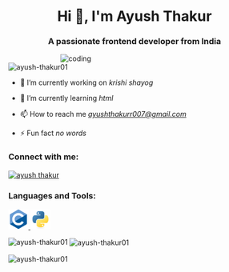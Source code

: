 <h1 align="center">Hi 👋, I'm Ayush Thakur</h1>
<h3 align="center">A passionate frontend developer from India</h3>
<img align="right" alt="coding "width="400' src="https://user-images.githubusercontent.com/55389276/140866485-8fb1c876-9a8f-4d6a-98dc-08c4981eaf70.gif">


<p align="left"> <img src="https://komarev.com/ghpvc/?username=ayush-thakur01&label=Profile%20views&color=0e75b6&style=flat" alt="ayush-thakur01" /> </p>

- 🔭 I’m currently working on *krishi shayog*

- 🌱 I’m currently learning *html*

- 📫 How to reach me *ayushthakurr007@gmail.com*

- ⚡ Fun fact *no words*

<h3 align="left">Connect with me:</h3>
<p align="left">
<a href="https://linkedin.com/in/ayush thakur" target="blank"><img align="center" src="https://raw.githubusercontent.com/rahuldkjain/github-profile-readme-generator/master/src/images/icons/Social/linked-in-alt.svg" alt="ayush thakur" height="30" width="40" /></a>
</p>

<h3 align="left">Languages and Tools:</h3>
<p align="left"> <a href="https://www.cprogramming.com/" target="_blank" rel="noreferrer"> <img src="https://raw.githubusercontent.com/devicons/devicon/master/icons/c/c-original.svg" alt="c" width="40" height="40"/> </a> <a href="https://www.python.org" target="_blank" rel="noreferrer"> <img src="https://raw.githubusercontent.com/devicons/devicon/master/icons/python/python-original.svg" alt="python" width="40" height="40"/> </a> </p>

<p><img align="left" src="https://github-readme-stats.vercel.app/api/top-langs?username=ayush-thakur01&show_icons=true&locale=en&layout=compact" alt="ayush-thakur01" /></p>

<p>&nbsp;<img align="center" src="https://github-readme-stats.vercel.app/api?username=ayush-thakur01&show_icons=true&locale=en" alt="ayush-thakur01" /></p>

<p><img align="center" src="https://github-readme-streak-stats.herokuapp.com/?user=ayush-thakur01&" alt="ayush-thakur01" /></p>
